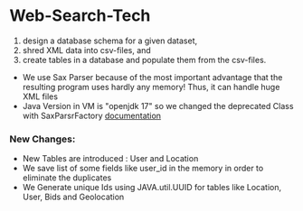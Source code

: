 # Web-Search-Tech

1. design a database schema for a given dataset,
2. shred XML data into csv-files, and
3. create tables in a database and populate them from the csv-files.

- We use Sax Parser because of the most important advantage that the resulting program uses hardly any memory! Thus, it can handle huge XML files
- Java Version in VM is "openjdk 17" so we changed the deprecated Class with SaxParsrFactory [documentation](https://www.tutorialspoint.com/java_xml/java_sax_parse_document.htm)

### New Changes:
- New Tables are introduced : User and Location
- We save list of some fields like user_id in the memory in order to eliminate the duplicates
- We Generate unique Ids using JAVA.util.UUID for tables like Location, User, Bids and Geolocation

